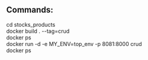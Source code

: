    <h2>Commands:</h2>
   
   cd stocks_products <br>
   docker build . --tag=crud <br>
   docker ps <br>
   docker run -d -e MY_ENV=top_env  -p 8081:8000 crud <br>
   docker ps <br>

